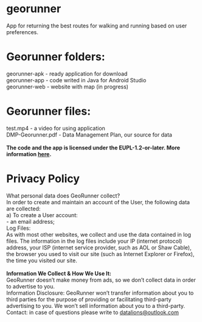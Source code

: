 # georunner

App for returning the best routes for walking and running based on user preferences.

<h1>Georunner folders:</h1>
georunner-apk - ready application for download<br>
georunner-app - code writed in Java for Android Studio<br>
georunner-web - website with map (in progress)
<br>
<h1>Georunner files:</h1>

test.mp4 - a video for using application<br>
DMP-Georunner.pdf - Data Management Plan, our source for data
<br><br>
<b>The code and the app is licensed under the EUPL-1.2-or-later. More information <a href="https://joinup.ec.europa.eu/collection/eupl/eupl-text-eupl-12">here</a>. </b>

<h1>Privacy Policy</h1>

What personal data does GeoRunner collect?
<br>
In order to create and maintain an account of the User, the following data are collected: 
<br>
a) To create a User account: <br>
    - an email address;
<br>Log Files:<br>
As with most other websites, we collect and use the data contained in log files. The information in the log files include your IP (internet protocol) address, your ISP (internet service provider, such as AOL or Shaw Cable), the browser you used to visit our site (such as Internet Explorer or Firefox), the time you visited our site.
<b><br><br>Information We Collect & How We Use It:<br></B>
GeoRunner doesn’t make money from ads, so we don’t collect data in order to advertise to you. 
<br>Information Disclosure:
GeoRunner won’t transfer information about you to third parties for the purpose of providing or facilitating third-party advertising to you. We won’t sell information about you to a third-party.
<br>Contact:
in case of questions please write to datalions@outlook.com
